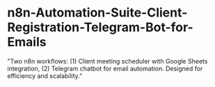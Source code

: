 # n8n-Automation-Suite-Client-Registration-Telegram-Bot-for-Emails
"Two n8n workflows: (1) Client meeting scheduler with Google Sheets integration, (2) Telegram chatbot for email automation. Designed for efficiency and scalability."

